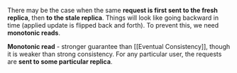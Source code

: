 There may be the case when the same **request is first sent to the fresh replica**, then **to the stale replica**. Things will look like going backward in time (applied update is flipped back and forth). To prevent this, we need **monotonic reads**.

**Monotonic read** - stronger guarantee than [[Eventual Consistency]], though it is weaker than strong consistency. For any particular user, the requests are **sent to some particular replica**.
